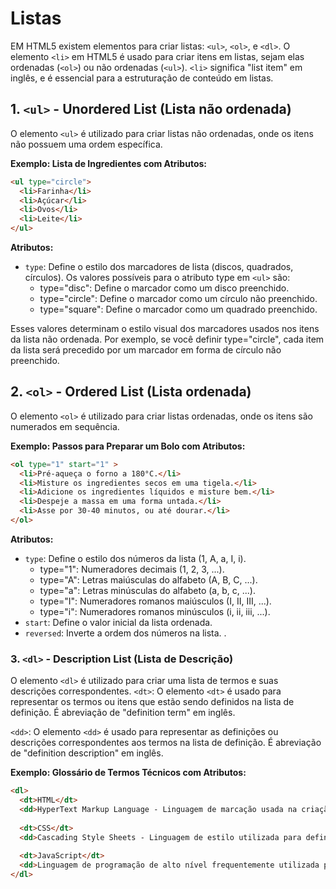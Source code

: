 # Listas

EM HTML5 existem elementos para criar listas: `<ul>`, `<ol>`, e `<dl>`.
O elemento `<li>` em HTML5 é usado para criar itens em listas, sejam elas ordenadas (`<ol>`) ou não ordenadas (`<ul>`). `<li>` significa "list item" em inglês, e é essencial para a estruturação de conteúdo em listas.

## 1. `<ul>` - Unordered List (Lista não ordenada)

O elemento `<ul>` é utilizado para criar listas não ordenadas, onde os itens não possuem uma ordem específica.

**Exemplo: Lista de Ingredientes com Atributos:**
```html
<ul type="circle">
  <li>Farinha</li>
  <li>Açúcar</li>
  <li>Ovos</li>
  <li>Leite</li>
</ul>
```

**Atributos:**
- `type`: Define o estilo dos marcadores de lista (discos, quadrados, círculos). Os valores possíveis para o atributo type em `<ul>` são:
  - type="disc": Define o marcador como um disco preenchido.
  - type="circle": Define o marcador como um círculo não preenchido.
  - type="square": Define o marcador como um quadrado preenchido.
  
Esses valores determinam o estilo visual dos marcadores usados nos itens da lista não ordenada. Por exemplo, se você definir type="circle", cada item da lista será precedido por um marcador em forma de círculo não preenchido.


## 2. `<ol>` - Ordered List (Lista ordenada)

O elemento `<ol>` é utilizado para criar listas ordenadas, onde os itens são numerados em sequência.

**Exemplo: Passos para Preparar um Bolo com Atributos:**
```html
<ol type="1" start="1" >
  <li>Pré-aqueça o forno a 180°C.</li>
  <li>Misture os ingredientes secos em uma tigela.</li>
  <li>Adicione os ingredientes líquidos e misture bem.</li>
  <li>Despeje a massa em uma forma untada.</li>
  <li>Asse por 30-40 minutos, ou até dourar.</li>
</ol>
```

**Atributos:**
- `type`: Define o estilo dos números da lista (1, A, a, I, i).
  - type="1": Numeradores decimais (1, 2, 3, ...).
  - type="A": Letras maiúsculas do alfabeto (A, B, C, ...).
  - type="a": Letras minúsculas do alfabeto (a, b, c, ...).
  - type="I": Numeradores romanos maiúsculos (I, II, III, ...).
  - type="i": Numeradores romanos minúsculos (i, ii, iii, ...). 
- `start`: Define o valor inicial da lista ordenada.
- `reversed`: Inverte a ordem dos números na lista.
.

### 3. `<dl>` - Description List (Lista de Descrição)

O elemento `<dl>` é utilizado para criar uma lista de termos e suas descrições correspondentes.
`<dt>`: O elemento `<dt>` é usado para representar os termos ou itens que estão sendo definidos na lista de definição. É abreviação de "definition term" em inglês.

`<dd>`: O elemento `<dd>` é usado para representar as definições ou descrições correspondentes aos termos na lista de definição. É abreviação de "definition description" em inglês.

**Exemplo: Glossário de Termos Técnicos com Atributos:**
```html
<dl>
  <dt>HTML</dt>
  <dd>HyperText Markup Language - Linguagem de marcação usada na criação de páginas web.</dd>
  
  <dt>CSS</dt>
  <dd>Cascading Style Sheets - Linguagem de estilo utilizada para definir a apresentação de documentos HTML.</dd>
  
  <dt>JavaScript</dt>
  <dd>Linguagem de programação de alto nível frequentemente utilizada para criar interatividade em páginas web.</dd>
</dl>
```

 

